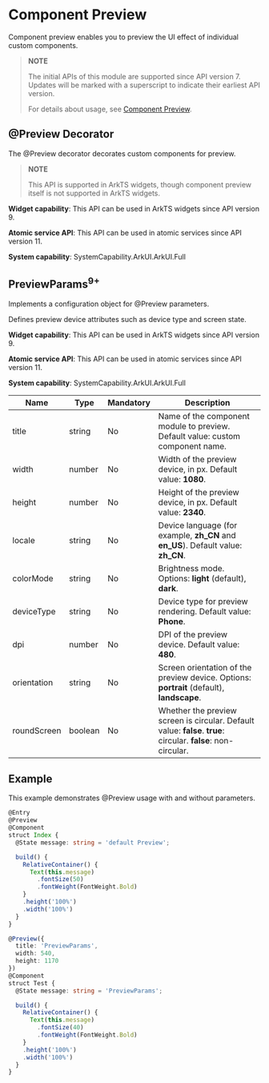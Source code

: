 # Component Preview

<!--Kit: ArkUI-->
<!--Subsystem: ArkUI-->
<!--Owner: @huyisuo-->
<!--Designer: @zhangboren-->
<!--Tester: @TerryTsao-->
<!--Adviser: @zhang_yixin13-->

Component preview enables you to preview the UI effect of individual custom components.

>  **NOTE**
>
>  The initial APIs of this module are supported since API version 7. Updates will be marked with a superscript to indicate their earliest API version.
>
>  For details about usage, see [Component Preview](../../../ui/ui-ide-previewer.md#component-preview).

## @Preview Decorator

The @Preview decorator decorates custom components for preview.

>  **NOTE**
>
>  This API is supported in ArkTS widgets, though component preview itself is not supported in ArkTS widgets.

**Widget capability**: This API can be used in ArkTS widgets since API version 9.

**Atomic service API**: This API can be used in atomic services since API version 11.

**System capability**: SystemCapability.ArkUI.ArkUI.Full

## PreviewParams<sup>9+</sup>

Implements a configuration object for @Preview parameters.

Defines preview device attributes such as device type and screen state.

**Widget capability**: This API can be used in ArkTS widgets since API version 9.

**Atomic service API**: This API can be used in atomic services since API version 11.

**System capability**: SystemCapability.ArkUI.ArkUI.Full

| Name| Type  | Mandatory| Description                                                        |
| ------ | ------ | ---- | ------------------------------------------------------------ |
| title | string | No| Name of the component module to preview. Default value: custom component name.|
| width| number | No| Width of the preview device, in px. Default value: **1080**.|
| height | number | No| Height of the preview device, in px. Default value: **2340**.|
| locale| string | No|  Device language (for example, **zh_CN** and **en_US**). Default value: **zh_CN**.|
| colorMode | string | No| Brightness mode. Options: **light** (default), **dark**.|
| deviceType | string | No| Device type for preview rendering. Default value: **Phone**.|
| dpi | number | No| DPI of the preview device. Default value: **480**.|
| orientation | string | No| Screen orientation of the preview device. Options: **portrait** (default), **landscape**.|
| roundScreen | boolean | No| Whether the preview screen is circular. Default value: **false**. **true**: circular. **false**: non-circular.|

## Example

This example demonstrates @Preview usage with and without parameters.

```ts
@Entry
@Preview
@Component
struct Index {
  @State message: string = 'default Preview';

  build() {
    RelativeContainer() {
      Text(this.message)
        .fontSize(50)
        .fontWeight(FontWeight.Bold)
    }
    .height('100%')
    .width('100%')
  }
}

@Preview({
  title: 'PreviewParams',
  width: 540,
  height: 1170
})
@Component
struct Test {
  @State message: string = 'PreviewParams';

  build() {
    RelativeContainer() {
      Text(this.message)
        .fontSize(40)
        .fontWeight(FontWeight.Bold)
    }
    .height('100%')
    .width('100%')
  }
}
```
